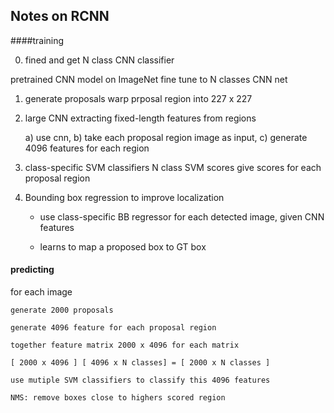 ## Notes on RCNN


####training 

0) fined and get N class CNN classifier

pretrained CNN model on ImageNet
fine tune to N classes CNN net


1) generate proposals
warp prposal region into 227 x 227


2) large CNN extracting fixed-length features from regions

    a) use cnn, 
    b) take each proposal region image as input, 
    c) generate 4096 features for each region


3) class-specific SVM classifiers
N class SVM scores give scores for each proposal region


4) Bounding box regression to improve localization

    * use class-specific BB regressor for each detected image, given CNN features

    * learns to map a proposed box to GT box




#### predicting
for each image

    generate 2000 proposals
    
    generate 4096 feature for each proposal region
        
    together feature matrix 2000 x 4096 for each matrix  
    
    [ 2000 x 4096 ] [ 4096 x N classes] = [ 2000 x N classes ]
    
    use mutiple SVM classifiers to classify this 4096 features
    
    NMS: remove boxes close to highers scored region











